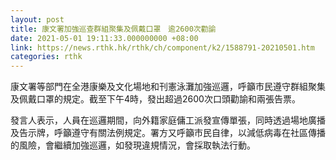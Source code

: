 ```yaml
---
layout: post
title: 康文署加強巡查群組聚集及佩戴口罩　逾2600次勸諭
date: 2021-05-01 19:11:33.000000000 +08:00
link: https://news.rthk.hk/rthk/ch/component/k2/1588791-20210501.htm
categories: rthk
---
```


康文署等部門在全港康樂及文化場地和刊憲泳灘加強巡邏，呼籲市民遵守群組聚集及佩戴口罩的規定。截至下午4時，發出超過2600次口頭勸諭和兩張告票。

發言人表示，人員在巡邏期間，向外籍家庭傭工派發宣傳單張，同時透過場地廣播及告示牌，呼籲遵守有關法例規定。署方又呼籲市民自律，以減低病毒在社區傳播的風險，會繼續加強巡邏，如發現違規情況，會採取執法行動。
